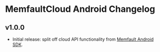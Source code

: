 # MemfaultCloud Android Changelog

## v1.0.0

- Initial release: split off cloud API functionality from
  [Memfault Android SDK](https://memfault.github.io/memfault-android-sdk/).
